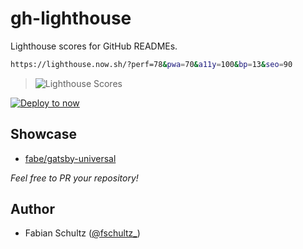# gh-lighthouse

Lighthouse scores for GitHub READMEs.

```bash
https://lighthouse.now.sh/?perf=78&pwa=70&a11y=100&bp=13&seo=90
```

> ![Lighthouse Scores](https://lighthouse.now.sh/?perf=78&pwa=70&a11y=100&bp=13&seo=90)

[![Deploy to now](https://deploy.now.sh/static/button.svg)](https://deploy.now.sh/?repo=https://github.com/fabe/gh-lighthouse)

## Showcase

- [fabe/gatsby-universal](https://github.com/fabe/gatsby-universal)

*Feel free to PR your repository!*

## Author
- Fabian Schultz ([@fschultz_](https://twitter.com/fschultz_))